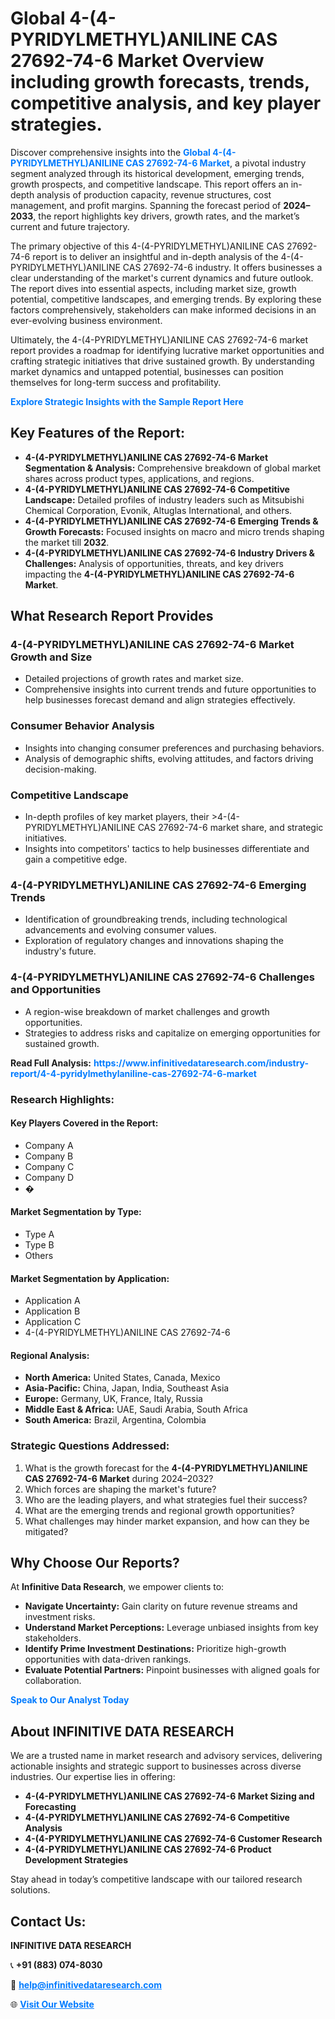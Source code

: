 <h1>Global 4-(4-PYRIDYLMETHYL)ANILINE CAS 27692-74-6 Market Overview including growth forecasts, trends, competitive analysis, and key player strategies.</h1>
<p>
Discover comprehensive insights into the 
<a href="https://www.infinitivedataresearch.com/industry-report/4-4-pyridylmethylaniline-cas-27692-74-6-market" rel="dofollow" style="color: #007BFF; text-decoration: none;"><strong>Global 4-(4-PYRIDYLMETHYL)ANILINE CAS 27692-74-6 Market</strong></a>, a pivotal industry segment analyzed through its historical development, emerging trends, growth prospects, and competitive landscape. This report offers an in-depth analysis of production capacity, revenue structures, cost management, and profit margins. Spanning the forecast period of <strong>2024–2033</strong>, the report highlights key drivers, growth rates, and the market’s current and future trajectory.
</p>
<p>
The primary objective of this 4-(4-PYRIDYLMETHYL)ANILINE CAS 27692-74-6 report is to deliver an insightful and in-depth analysis of the 4-(4-PYRIDYLMETHYL)ANILINE CAS 27692-74-6 industry. It offers businesses a clear understanding of the market's current dynamics and future outlook. The report dives into essential aspects, including market size, growth potential, competitive landscapes, and emerging trends. By exploring these factors comprehensively, stakeholders can make informed decisions in an ever-evolving business environment.
</p>
<p>
Ultimately, the 4-(4-PYRIDYLMETHYL)ANILINE CAS 27692-74-6 market report provides a roadmap for identifying lucrative market opportunities and crafting strategic initiatives that drive sustained growth. By understanding market dynamics and untapped potential, businesses can position themselves for long-term success and profitability.
</p>
<p>
<a href="https://www.infinitivedataresearch.com/request-sample/reportId=103473" style="color: #007BFF; text-decoration: none;"><strong>Explore Strategic Insights with the Sample Report Here</strong></a>
</p>

<h2>Key Features of the Report:</h2>
<ul>
<li><strong>4-(4-PYRIDYLMETHYL)ANILINE CAS 27692-74-6 Market Segmentation & Analysis:</strong> Comprehensive breakdown of global market shares across product types, applications, and regions.</li>
<li><strong>4-(4-PYRIDYLMETHYL)ANILINE CAS 27692-74-6 Competitive Landscape:</strong> Detailed profiles of industry leaders such as Mitsubishi Chemical Corporation, Evonik, Altuglas International, and others.</li>
<li><strong>4-(4-PYRIDYLMETHYL)ANILINE CAS 27692-74-6 Emerging Trends & Growth Forecasts:</strong> Focused insights on macro and micro trends shaping the market till <strong>2032</strong>.</li>
<li><strong>4-(4-PYRIDYLMETHYL)ANILINE CAS 27692-74-6 Industry Drivers & Challenges:</strong> Analysis of opportunities, threats, and key drivers impacting the <strong>4-(4-PYRIDYLMETHYL)ANILINE CAS 27692-74-6 Market</strong>.</li>
</ul>

<h2>What Research Report Provides</h2>
<h3>4-(4-PYRIDYLMETHYL)ANILINE CAS 27692-74-6 Market Growth and Size</h3>
<ul>
<li>Detailed projections of growth rates and market size.</li>
<li>Comprehensive insights into current trends and future opportunities to help businesses forecast demand and align strategies effectively.</li>
</ul>

<h3>Consumer Behavior Analysis</h3>
<ul>
<li>Insights into changing consumer preferences and purchasing behaviors.</li>
<li>Analysis of demographic shifts, evolving attitudes, and factors driving decision-making.</li>
</ul>

<h3>Competitive Landscape</h3>
<ul>
<li>In-depth profiles of key market players, their >4-(4-PYRIDYLMETHYL)ANILINE CAS 27692-74-6 market share, and strategic initiatives.</li>
<li>Insights into competitors' tactics to help businesses differentiate and gain a competitive edge.</li>
</ul>

<h3>4-(4-PYRIDYLMETHYL)ANILINE CAS 27692-74-6 Emerging Trends</h3>
<ul>
<li>Identification of groundbreaking trends, including technological advancements and evolving consumer values.</li>
<li>Exploration of regulatory changes and innovations shaping the industry's future.</li>
</ul>

<h3>4-(4-PYRIDYLMETHYL)ANILINE CAS 27692-74-6 Challenges and Opportunities</h3>
<ul>
<li>A region-wise breakdown of market challenges and growth opportunities.</li>
<li>Strategies to address risks and capitalize on emerging opportunities for sustained growth.</li>
</ul>
<p><strong>Read Full Analysis:</strong> <a href="https://www.infinitivedataresearch.com/industry-report/4-4-pyridylmethylaniline-cas-27692-74-6-market" rel="dofollow" style="color: #007BFF; text-decoration: none;"><strong>https://www.infinitivedataresearch.com/industry-report/4-4-pyridylmethylaniline-cas-27692-74-6-market</strong></a></p>
<h3>Research Highlights:</h3>
<h4>Key Players Covered in the Report:</h4>
<ul><li>Company A</li><li>Company B</li><li>Company C</li><li>Company D</li><li>�</li></ul>
<h4>Market Segmentation by Type:</h4>
<ul><li>Type A</li><li>Type B</li><li>Others</li></ul>
<h4>Market Segmentation by Application:</h4>
<ul><li>Application A</li><li>Application B</li><li>Application C</li><li>4-(4-PYRIDYLMETHYL)ANILINE CAS 27692-74-6</li></ul>

<h4>Regional Analysis:</h4>
<ul>
<li><strong>North America:</strong> United States, Canada, Mexico</li>
<li><strong>Asia-Pacific:</strong> China, Japan, India, Southeast Asia</li>
<li><strong>Europe:</strong> Germany, UK, France, Italy, Russia</li>
<li><strong>Middle East & Africa:</strong> UAE, Saudi Arabia, South Africa</li>
<li><strong>South America:</strong> Brazil, Argentina, Colombia</li>
</ul>

<h3>Strategic Questions Addressed:</h3>
<ol>
<li>What is the growth forecast for the <strong>4-(4-PYRIDYLMETHYL)ANILINE CAS 27692-74-6 Market</strong> during 2024–2032?</li>
<li>Which forces are shaping the market's future?</li>
<li>Who are the leading players, and what strategies fuel their success?</li>
<li>What are the emerging trends and regional growth opportunities?</li>
<li>What challenges may hinder market expansion, and how can they be mitigated?</li>
</ol>

<h2>Why Choose Our Reports?</h2>
<p>At <strong>Infinitive Data Research</strong>, we empower clients to:</p>
<ul>
<li><strong>Navigate Uncertainty:</strong> Gain clarity on future revenue streams and investment risks.</li>
<li><strong>Understand Market Perceptions:</strong> Leverage unbiased insights from key stakeholders.</li>
<li><strong>Identify Prime Investment Destinations:</strong> Prioritize high-growth opportunities with data-driven rankings.</li>
<li><strong>Evaluate Potential Partners:</strong> Pinpoint businesses with aligned goals for collaboration.</li>
</ul>
<p><a href="https://www.infinitivedataresearch.com/industry-report/4-4-pyridylmethylaniline-cas-27692-74-6-market" rel="dofollow" style="color: #007BFF; text-decoration: none;"><strong>Speak to Our Analyst Today</strong></a></p>

<h2>About INFINITIVE DATA RESEARCH</h2>
<p>We are a trusted name in market research and advisory services, delivering actionable insights and strategic support to businesses across diverse industries. Our expertise lies in offering:</p>
<ul>
<li><strong>4-(4-PYRIDYLMETHYL)ANILINE CAS 27692-74-6 Market Sizing and Forecasting</strong></li>
<li><strong>4-(4-PYRIDYLMETHYL)ANILINE CAS 27692-74-6 Competitive Analysis</strong></li>
<li><strong>4-(4-PYRIDYLMETHYL)ANILINE CAS 27692-74-6 Customer Research</strong></li>
<li><strong>4-(4-PYRIDYLMETHYL)ANILINE CAS 27692-74-6 Product Development Strategies</strong></li>
</ul>
<p>Stay ahead in today’s competitive landscape with our tailored research solutions.</p>

<h2>Contact Us:</h2>
<p><strong>INFINITIVE DATA RESEARCH</strong></p>
<p>📞 <strong>+91 (883) 074-8030</strong></p>
<p>📧 <strong><a href="mailto:help@infinitivedataresearch.com" style="color: #007BFF;">help@infinitivedataresearch.com</a></strong></p>
<p>🌐 <strong><a href="https://www.infinitivedataresearch.com" rel="dofollow" style="color: #007BFF;">Visit Our Website</a></strong></p>